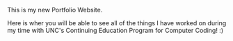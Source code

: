 This is my new Portfolio Website. 

Here is wher you will be able to see all of the things I have worked on during my time with UNC's Continuing Education Program for Computer Coding! :)

